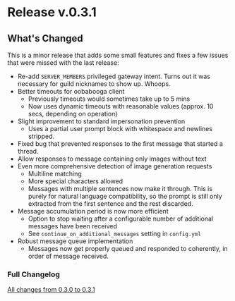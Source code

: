 
# Release v.0.3.1

## What's Changed

This is a minor release that adds some small features and fixes a few issues that were missed with the last release:
* Re-add `SERVER_MEMBERS` privileged gateway intent. Turns out it was necessary for guild nicknames to show up. Whoops.
* Better timeouts for oobabooga client
  * Previously timeouts would sometimes take up to 5 mins
  * Now uses dynamic timeouts with reasonable values (approx. 10 secs, depending on operation)
* Slight improvement to standard impersonation prevention
  * Uses a partial user prompt block with whitespace and newlines stripped.
* Fixed bug that prevented responses to the first message that started a thread.
* Allow responses to message containing only images without text
* Even more comprehensive detection of image generation requests
  * Multiline matching
  * More special characters allowed
  * Messages with multiple sentences now make it through. This is purely for natural language compatibility, so the prompt is still only extracted from the first sentence and the rest discarded.
* Message accumulation period is now more efficient
  * Option to stop waiting after a configurable number of additional messages have been received
  * See `continue_on_additional_messages` setting in `config.yml`
* Robust message queue implementation
  * Messages now get properly queued and responded to coherently, in order of message received.

### Full Changelog

[All changes from 0.3.0 to 0.3.1](https://github.com/xBelladonna/oobabot/compare/v0.3.0...v0.3.1)